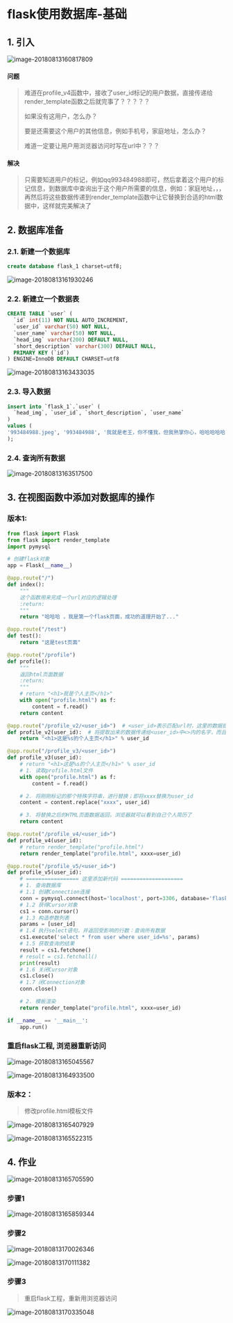 # flask使用数据库-基础

## 1. 引入

![image-20180813160817809](assets/image-20180813160817809.png)

#### 问题

> 难道在profile_v4函数中，接收了user_id标记的用户数据，直接传递给render_template函数之后就完事了？？？？？
>
> 如果没有这用户，怎么办？
>
> 要是还需要这个用户的其他信息，例如手机号，家庭地址，怎么办？
>
> 难道一定要让用户用浏览器访问时写在url中？？？

#### 解决

> 只需要知道用户的标记，例如qq993484988即可，然后拿着这个用户的标记信息，到数据库中查询出于这个用户所需要的信息，例如：家庭地址，，，再然后将这些数据传递到render_template函数中让它替换到合适的html数据中，这样就完美解决了



## 2. 数据库准备

### 2.1. 新建一个数据库

```sql
create database flask_1 charset=utf8;
```

![image-20180813161930246](assets/image-20180813161930246.png)

### 2.2. 新建立一个数据表

```sql
CREATE TABLE `user` (
  `id` int(11) NOT NULL AUTO_INCREMENT,
  `user_id` varchar(50) NOT NULL,
  `user_name` varchar(50) NOT NULL,
  `head_img` varchar(200) DEFAULT NULL,
  `short_description` varchar(300) DEFAULT NULL,
  PRIMARY KEY (`id`)
) ENGINE=InnoDB DEFAULT CHARSET=utf8
```

![image-20180813163433035](assets/image-20180813163433035.png)

### 2.3. 导入数据

```sql
insert into `flask_1`.`user` (
  `head_img`, `user_id`, `short_description`, `user_name`
) 
values (
'993484988.jpeg', '993484988', '我就是老王，你不懂我，但我熟掌你心，哈哈哈哈哈', '老王'
);

```

### 2.4. 查询所有数据

![image-20180813163517500](assets/image-20180813163517500.png)

## 3. 在视图函数中添加对数据库的操作

### 版本1:

```python
from flask import Flask
from flask import render_template
import pymysql

# 创建flask对象
app = Flask(__name__)

@app.route("/")
def index():
    """
    这个函数用来完成一个url对应的逻辑处理
    :return:
    """
    return "哈哈哈 ，我是第一个flask页面，成功的道理开始了..."

@app.route("/test")
def test():
    return "这是test页面"

@app.route("/profile")
def profile():
    """
    返回html页面数据
    :return:
    """
    # return "<h1>我是个人主页</h1>"
    with open("profile.html") as f:
        content = f.read()
    return content

@app.route("/profile_v2/<user_id>")  # <user_id>表示匹配url时，这里的数据提取出来
def profile_v2(user_id):  # 将提取出来的数据传递给<user_id>中<>内的名字，而且函数的形参也是这个名字
    return "<h1>这是%s的个人主页</h1>" % user_id

@app.route("/profile_v3/<user_id>")
def profile_v3(user_id):
    # return "<h1>这是%s的个人主页</h1>" % user_id
    # 1. 读取profile.html文件
    with open("profile.html") as f:
        content = f.read()

    # 2. 将刚刚标记的那个特殊字符串，进行替换；即将xxxx替换为user_id
    content = content.replace("xxxx", user_id)

    # 3. 将替换之后的HTML页面数据返回，浏览器就可以看到自己个人简历了
    return content

@app.route("/profile_v4/<user_id>")
def profile_v4(user_id):
    # return render_template("profile.html")
    return render_template("profile.html", xxxx=user_id)

@app.route("/profile_v5/<user_id>")
def profile_v5(user_id):
    # ================= 这里添加新代码 ====================
    # 1. 查询数据库
    # 1.1 创建Connection连接
    conn = pymysql.connect(host='localhost', port=3306, database='flask_1', user='root', password='123456', charset='utf8')
    # 1.2 获得Cursor对象
    cs1 = conn.cursor()
    # 1.3 构造参数列表
    params = [user_id]
    # 1.4 执行select语句，并返回受影响的行数：查询所有数据
    cs1.execute('select * from user where user_id=%s', params)
    # 1.5 获取查询的结果
    result = cs1.fetchone()
    # result = cs1.fetchall()
    print(result)
    # 1.6 关闭Cursor对象
    cs1.close()
    # 1.7 闭Connection对象
    conn.close()

    # 2. 模板渲染
    return render_template("profile.html", xxxx=user_id)

if __name__ == '__main__':
    app.run()

```

### 重启flask工程, 浏览器重新访问

![image-20180813165045567](assets/image-20180813165045567.png)

![image-20180813164933500](assets/image-20180813164933500.png)

### 版本2：

> 修改profile.html模板文件

![image-20180813165407929](assets/image-20180813165407929.png)

![image-20180813165522315](assets/image-20180813165522315.png)

## 4. 作业

![image-20180813165705590](assets/image-20180813165705590.png)

### 步骤1

![image-20180813165859344](assets/image-20180813165859344.png)

### 步骤2

![image-20180813170026346](assets/image-20180813170026346.png)

![image-20180813170111382](assets/image-20180813170111382.png)

### 步骤3

> 重启flask工程，重新用浏览器访问

![image-20180813170335048](assets/image-20180813170335048.png)